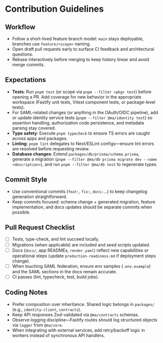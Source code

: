 # Contribution Guidelines

## Workflow

- Follow a short-lived feature branch model: `main` stays deployable, branches use `feature/<scope>` naming.
- Open draft pull requests early to surface CI feedback and architectural questions.
- Rebase interactively before merging to keep history linear and avoid merge commits.

## Expectations

- **Tests**: Run `pnpm test` (or scope via `pnpm --filter <pkg> test`) before opening a PR. Add coverage for new behavior in the appropriate workspace (Fastify unit tests, Vitest component tests, or package-level tests).
- For SAML-related changes (or anything in the OAuth/OIDC pipeline), add or update identity service tests (`pnpm --filter @ma/identity test`) so assertion handling, authorization code persistence, and metadata parsing stay covered.
- **Type safety**: Execute `pnpm typecheck` to ensure TS errors are caught across apps and packages.
- **Linting**: `pnpm lint` delegates to Next/ESLint configs—ensure lint errors are resolved before requesting review.
- **Database changes**: Extend `packages/db/prisma/schema.prisma`, generate a migration (`pnpm --filter @ma/db prisma migrate dev --name <description>`), and run `pnpm --filter @ma/db test` to regenerate types.

## Commit Style

- Use conventional commits (`feat:`, `fix:`, `docs:`…) to keep changelog generation straightforward.
- Keep commits focused: schema change + generated migration, feature implementation, and docs updates should be separate commits when possible.

## Pull Request Checklist

- [ ] Tests, type-check, and lint succeed locally.
- [ ] Migrations (when applicable) are included and seed scripts updated.
- [ ] Docs (`docs/`, app READMEs, `render.yaml`) reflect new capabilities or operational steps (update `production-readiness.md` if deployment steps change).
- [ ] When touching SAML federation, ensure env samples (`.env.example`) and the SAML sections in the docs remain accurate.
- [ ] CI passes (lint, typecheck, test, build jobs).

## Coding Notes

- Prefer composition over inheritance. Shared logic belongs in `packages/` (e.g., `identity-client`, `contracts`).
- Keep API responses Zod-validated via `@ma/contracts` schemas.
- Observe logging discipline—Fastify routes should log structured objects via `logger` from `@ma/core`.
- When integrating with external services, add retry/backoff logic in workers instead of synchronous API handlers.
